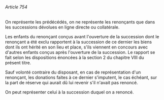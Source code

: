 ###### Article 754

On représente les prédécédés, on ne représente les renonçants que dans les successions dévolues en ligne directe ou collatérale.

Les enfants du renonçant conçus avant l'ouverture de la succession dont le renonçant a été exclu rapportent à la succession de ce dernier les biens dont ils ont hérité en son lieu et place, s'ils viennent en concours avec d'autres enfants conçus après l'ouverture de la succession. Le rapport se fait selon les dispositions énoncées à la section 2 du chapitre VIII du présent titre.

Sauf volonté contraire du disposant, en cas de représentation d'un renonçant, les donations faites à ce dernier s'imputent, le cas échéant, sur la part de réserve qui aurait dû lui revenir s'il n'avait pas renoncé.

On peut représenter celui à la succession duquel on a renoncé.

